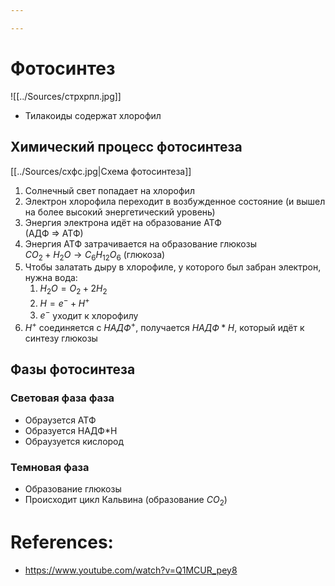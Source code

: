 ```yaml
---

---
```

# Фотосинтез
![[../Sources/стрхрпл.jpg]]
- Тилакоиды содержат хлорофил

## Химический процесс фотосинтеза
[[../Sources/схфс.jpg|Схема фотосинтеза]]

1. Солнечный свет попадает на хлорофил
2. Электрон хлорофила переходит в возбужденное состояние (и вышел на более высокий энергетический уровень)
3. Энергия электрона идёт на образование АТФ <br> (АДФ => АТФ)
4. Энергия АТФ затрачивается на образование глюкозы<br>$CO_2+H_2O \rightarrow C_6H_{12}O_6$ (глюкоза)
5. Чтобы залатать дыру в хлорофиле, у которого был забран электрон, нужна вода:
	1. $H_2O=O_2+2H_2$
	2. $H=e^-+H^+$
	3. $e^-$ уходит к хлорофилу
6. $H^+$ соединяется с $НАДФ^+$, получается $НАДФ*H$, который идёт к синтезу глюкозы
## Фазы фотосинтеза
### Световая фаза фаза
- Обраузется АТФ
- Образуется НАДФ*H
- Обраузуется кислород
### Темновая фаза
- Образование глюкозы
- Происходит цикл Кальвина (образование $CO_2$)
# References:
- https://www.youtube.com/watch?v=Q1MCUR_pey8